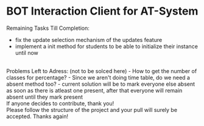 # BOT Interaction Client for AT-System
Remaining Tasks Till Completion:
- fix the update selection mechanism of the updates feature
- implement a init method for students to be able to initialize their instance until now
<br />
Problems Left to Adress: (not to be solced here)
- How to get the number of classes for percentage?
- Since we aren't doing time table, do we need a absent method too?
- current solution will be to mark everyone else absent as soon as there is atleast one present, after that everyone will remain absent until they mark present 
<br/>
If anyone decides to contribute, thank you! <br />
Please follow the structure of the project and your pull will surely be accepted. Thanks again!